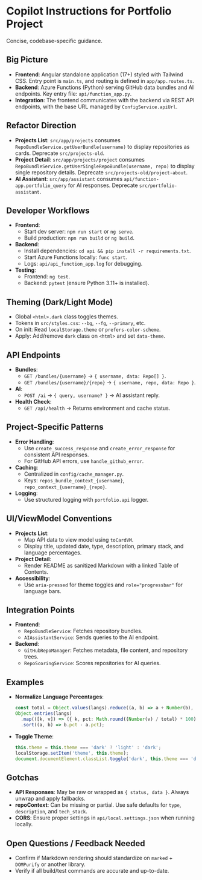 # Copilot Instructions for Portfolio Project

Concise, codebase-specific guidance.

## Big Picture
- **Frontend**: Angular standalone application (17+) styled with Tailwind CSS. Entry point is `main.ts`, and routing is defined in `app/app.routes.ts`.
- **Backend**: Azure Functions (Python) serving GitHub data bundles and AI endpoints. Key entry file: `api/function_app.py`.
- **Integration**: The frontend communicates with the backend via REST API endpoints, with the base URL managed by `ConfigService.apiUrl`.

## Refactor Direction
- **Projects List**: `src/app/projects` consumes `RepoBundleService.getUserBundle(username)` to display repositories as cards. Deprecate `src/projects-old`.
- **Project Detail**: `src/app/projects/project` consumes `RepoBundleService.getUserSingleRepoBundle(username, repo)` to display single repository details. Deprecate `src/projects-old/project-about`.
- **AI Assistant**: `src/app/assistant` consumes `api/function-app.portfolio_query` for AI responses. Deprecate `src/portfolio-assistant`.

## Developer Workflows
- **Frontend**:
  - Start dev server: `npm run start` or `ng serve`.
  - Build production: `npm run build` or `ng build`.
- **Backend**:
  - Install dependencies: `cd api && pip install -r requirements.txt`.
  - Start Azure Functions locally: `func start`.
  - Logs: `api/api_function_app.log` for debugging.
- **Testing**:
  - Frontend: `ng test`.
  - Backend: `pytest` (ensure Python 3.11+ is installed).

## Theming (Dark/Light Mode)
- Global `<html>.dark` class toggles themes.
- Tokens in `src/styles.css`: `--bg`, `--fg`, `--primary`, etc.
- On init: Read `localStorage.theme` or `prefers-color-scheme`.
- Apply: Add/remove `dark` class on `<html>` and set `data-theme`.

## API Endpoints
- **Bundles**:
  - `GET /bundles/{username}` → `{ username, data: Repo[] }`.
  - `GET /bundles/{username}/{repo}` → `{ username, repo, data: Repo }`.
- **AI**:
  - `POST /ai` → `{ query, username? }` → AI assistant reply.
- **Health Check**:
  - `GET /api/health` → Returns environment and cache status.

## Project-Specific Patterns
- **Error Handling**:
  - Use `create_success_response` and `create_error_response` for consistent API responses.
  - For GitHub API errors, use `handle_github_error`.
- **Caching**:
  - Centralized in `config/cache_manager.py`.
  - Keys: `repos_bundle_context_{username}`, `repo_context_{username}_{repo}`.
- **Logging**:
  - Use structured logging with `portfolio.api` logger.

## UI/ViewModel Conventions
- **Projects List**:
  - Map API data to view model using `toCardVM`.
  - Display title, updated date, type, description, primary stack, and language percentages.
- **Project Detail**:
  - Render README as sanitized Markdown with a linked Table of Contents.
- **Accessibility**:
  - Use `aria-pressed` for theme toggles and `role="progressbar"` for language bars.

## Integration Points
- **Frontend**:
  - `RepoBundleService`: Fetches repository bundles.
  - `AIAssistantService`: Sends queries to the AI endpoint.
- **Backend**:
  - `GitHubRepoManager`: Fetches metadata, file content, and repository trees.
  - `RepoScoringService`: Scores repositories for AI queries.

## Examples
- **Normalize Language Percentages**:
  ```typescript
  const total = Object.values(langs).reduce((a, b) => a + Number(b), 0) || 1;
  Object.entries(langs)
    .map(([k, v]) => ({ k, pct: Math.round((Number(v) / total) * 100) }))
    .sort((a, b) => b.pct - a.pct);
  ```
- **Toggle Theme**:
  ```typescript
  this.theme = this.theme === 'dark' ? 'light' : 'dark';
  localStorage.setItem('theme', this.theme);
  document.documentElement.classList.toggle('dark', this.theme === 'dark');
  ```

## Gotchas
- **API Responses**: May be raw or wrapped as `{ status, data }`. Always unwrap and apply fallbacks.
- **repoContext**: Can be missing or partial. Use safe defaults for `type`, `description`, and `tech_stack`.
- **CORS**: Ensure proper settings in `api/local.settings.json` when running locally.

## Open Questions / Feedback Needed
- Confirm if Markdown rendering should standardize on `marked` + `DOMPurify` or another library.
- Verify if all build/test commands are accurate and up-to-date.
